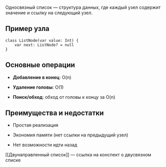 Односвязный список — структура данных, где каждый узел содержит значение и ссылку на следующий узел.
## Пример узла

```
class ListNode(var value: Int) {
    var next: ListNode? = null
}
```

## Основные операции

- **Добавление в конец**: O(n)
    
- **Удаление головы**: O(1)
    
- **Поиск/обход**: обход от головы к концу за O(n)
    
## Преимущества и недостатки

- Простая реализация
    
- Экономия памяти (нет ссылки на предыдущий узел)
    
- Нет возможности идти назад
    
[[Двунаправленный список]] — ссылка на конспект о двусвязном списке